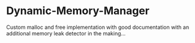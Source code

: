 # Dynamic-Memory-Manager

Custom malloc and free implementation with good documentation with an additional memory leak detector in the making...

